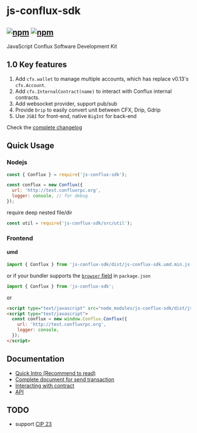 # js-conflux-sdk

[![npm](https://img.shields.io/npm/v/js-conflux-sdk.svg)](https://www.npmjs.com/package/js-conflux-sdk)
[![npm](https://img.shields.io/npm/dm/js-conflux-sdk.svg)](https://www.npmjs.com/package/js-conflux-sdk)
-----------------------

JavaScript Conflux Software Development Kit

## 1.0 Key features

1. Add `cfx.wallet` to manage multiple accounts, which has replace v0.13's `cfx.Account`.
2. Add `cfx.InternalContract(name)` to interact with Conflux internal contracts.
3. Add websocket provider, support pub/sub
4. Provide `Drip` to easily convert unit between CFX, Drip, Gdrip
5. Use `JSBI` for front-end, native `BigInt` for back-end

Check the [complete changelog](./CHANGE_LOG.md)

## Quick Usage

### Nodejs
```javascript
const { Conflux } = require('js-conflux-sdk');

const conflux = new Conflux({
  url: 'http://test.confluxrpc.org',
  logger: console, // for debug
});
```
require deep nested file/dir  

```javascript
const util = require('js-conflux-sdk/src/util');
```

### Frontend

#### umd
```javascript
import { Conflux } from 'js-conflux-sdk/dist/js-conflux-sdk.umd.min.js';
```

or if your bundler supports the [`browser` field](https://docs.npmjs.com/files/package.json#browser) in `package.json`  

```javascript
import { Conflux } from 'js-conflux-sdk';
```

or  

``` html
<script type="text/javascript" src="node_modules/js-conflux-sdk/dist/js-conflux-sdk.umd.min.js"></script>
<script type="text/javascript">
  const conflux = new window.Conflux.Conflux({
    url: 'http://test.confluxrpc.org',
    logger: console,
  });
</script>
```

## Documentation

* [Quick Intro (Recommend to read)](./docs/quick_intro.md)
* [Complete document for send transaction](./docs/how_to_send_tx.md)
* [Interacting with contract](./docs/interact_with_contract.md)
* [API](./api.md)

## TODO

* support [CIP 23](https://github.com/Conflux-Chain/CIPs/blob/master/CIPs/cip-23.md)
